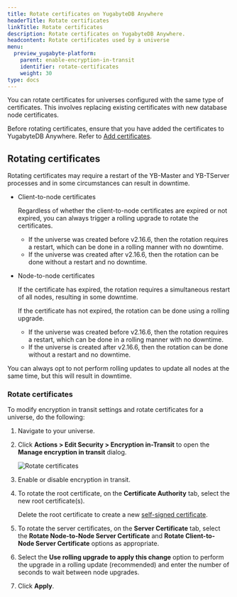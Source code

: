 ```yaml
---
title: Rotate certificates on YugabyteDB Anywhere
headerTitle: Rotate certificates
linkTitle: Rotate certificates
description: Rotate certificates on YugabyteDB Anywhere.
headcontent: Rotate certificates used by a universe
menu:
  preview_yugabyte-platform:
    parent: enable-encryption-in-transit
    identifier: rotate-certificates
    weight: 30
type: docs
---
```


You can rotate certificates for universes configured with the same type of certificates. This involves replacing existing certificates with new database node certificates.

Before rotating certificates, ensure that you have added the certificates to YugabyteDB Anywhere. Refer to [Add certificates](../add-certificate-self/).

## Rotating certificates

Rotating certificates may require a restart of the YB-Master and YB-TServer processes and in some circumstances can result in downtime.

- Client-to-node certificates

  Regardless of whether the client-to-node certificates are expired or not expired, you can always trigger a rolling upgrade to rotate the certificates.

  - If the universe was created before v2.16.6, then the rotation requires a restart, which can be done in a rolling manner with no downtime.
  - If the universe was created after v2.16.6, then the rotation can be done without a restart and no downtime.

- Node-to-node certificates

  If the certificate has expired, the rotation requires a simultaneous restart of all nodes, resulting in some downtime.

  If the certificate has not expired, the rotation can be done using a rolling upgrade.

  - If the universe was created before v2.16.6, then the rotation requires a restart, which can be done in a rolling manner with no downtime.
  - If the universe is created after v2.16.6, then the rotation can be done without a restart and no downtime.

You can always opt to not perform rolling updates to update all nodes at the same time, but this will result in downtime.

### Rotate certificates

To modify encryption in transit settings and rotate certificates for a universe, do the following:

1. Navigate to your universe.

1. Click **Actions > Edit Security > Encryption in-Transit** to open the **Manage encryption in transit** dialog.

    ![Rotate certificates](/images/yp/encryption-in-transit/rotate-cert.png)

1. Enable or disable encryption in transit.

1. To rotate the root certificate, on the **Certificate Authority** tab, select the new root certificate(s).

    Delete the root certificate to create a new [self-signed certificate](../auto-certificate/).

1. To rotate the server certificates, on the **Server Certificate** tab, select the **Rotate Node-to-Node Server Certificate** and **Rotate Client-to-Node Server Certificate** options as appropriate.

1. Select the **Use rolling upgrade to apply this change** option to perform the upgrade in a rolling update (recommended) and enter the number of seconds to wait between node upgrades.

1. Click **Apply**.
